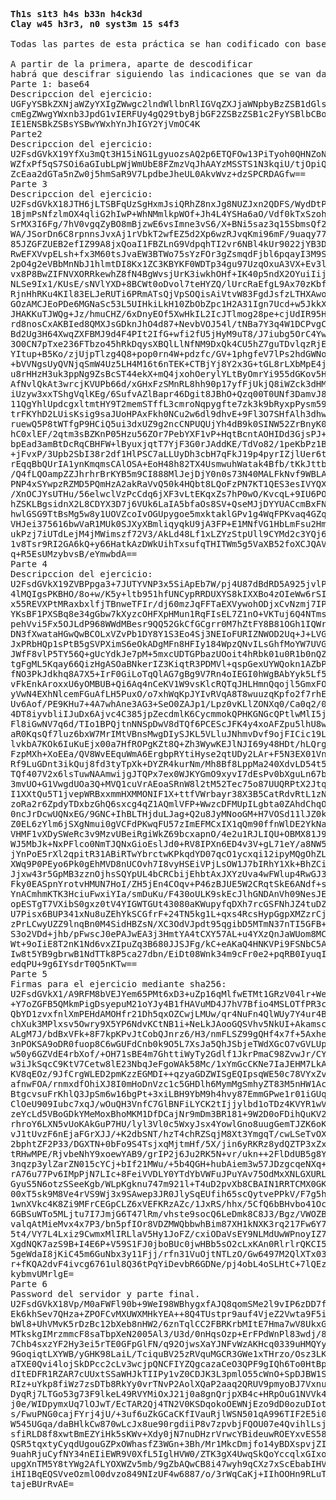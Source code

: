 <pre>
<b>Th1s s1t3 h4s b33n h4ck3d
Clay w45 h3r3, n0 syst3m 15 s4f3</b>
<br>Todas las partes de esta práctica se han codificado con base64.
<br>A partir de la primera, aparte de descodificar
habrá que descifrar siguiendo las indicaciones que se van dando.
Parte 1: base64
Descripccion del ejercicio:
UGFyYSBkZXNjaWZyYXIgZWwgc2lndWllbnRlIGVqZXJjaWNpbyBzZSB1dGlsaXph
cmEgZWwgYWxnb3JpdG1vIERFUy4gQ29tbyBjbGF2ZSBzZSB1c2FyYSBlbCBoYXNo
IE1ENSBkZSBsYSBwYWxhYnJhIGY2YjVmOC4K
Parte2
Descripccion del ejercicio:
U2FsdGVkX19YfXu3mQt3H15iNG1LgyuozsAQ2p6ETQFOw13PiTyoh0QHNZoN2RTU
WZfxPf5qS7SOi6aGIubLpWjWmUbE8FZmzVqJhAAYzMSSTS1N3kqiU/tjOpiQjed9
ZcEaa2dGTa5nZw0j5hmSaR9V7LpdbeJheUL0AkvWvz+dzSPCRDAGfw==
Parte 3
Descripccion del ejercicio:
U2FsdGVkX18JTH6jLTSBFqUzSgHxmJsiQRhZ8nxJg8NUZJxn2QDFS/WydDtPDx1c
1BjmPsNfzlmOX4qliG2hIwP+WhNMmlkpWOf+Jh4L4YSHa6aO/Vdf0kTxSzohUT6E
SrMX3I6Fg/7hV0vgqZyBO8mBjzwE6vsImne3vS6/X+BNi5saz3q15SbmsQf2sK14
WA/JSorDn6C8rpnnsJvxAj1rVbkT2wfEZ5d2Xp6wzRJvqKmi96mF/9uaqy77ISzW
85JZGFZUEB2efIZ99A8jxQoaI1FBZLnG9VdpqhTI2vr6NBl4kUr9022jYB3DXP5W
RwEFXVvpELsh+fx3M60tsJvaEW3BTWo75sYzFOr3gZsmqdFjbl6pqayI3M9SnGVG
2pO4g2eVBbMnNbJ1hlmtDI8Kx1ZC3KBYKF0WDTp34gu97UzqOxuA3VX+Ev3lBqTv
vx8P8BwZIFNVXORRkewhZ8fN4BgWvsjUrK3iwkhOHf+IK40p5ndX2OYuiIijovuO
NLSe9Ix1/KUsE/sNVlYXD+8BCWt0oDvol7teHYZQ/lUrcRaEfgL9Ax70zKbfsbfR
RjnHhRKu4KIl83ELJeRUTi6PRmATsQjVpSOQisAiVtvW83FgdJsfzLTHXAwomYm/
GOzAMCJEoPDe6MGNaSc53L5UIHkiLkH10ZbObZpc1H2A31Ign7Ucd+w5JkkX3bPl
JHAKKuTJWQg+Jz/hmuCHZ/6xDnyEOf5XwHkIL2IcJTlmog28pe+cjUdIR95Hg89k
rd8nosCxAKBIed8QMXJsGDknJhO4d87+NevbVOJ54l/tNBa7Y3q4W1DCPvgCcijc
Bd2Ug3H64XwqZXFBMJ9d4F4PIt2IfG+wfi2fU5jHyM9uT8/J7iubg5OrC4YweXxj
3O0CN7pTxe236FTbzo45hRkDqysXBQlLlNfNM9DxQk4CU5hZ7guTDvlqzRjEs7EQ
YItup+B5Ko/zjUjpTlzg4Q8+pop0rn4W+pdzfc/GV+1phgfeV7lPs2hdGWNoGpoR
+bVVNgsUyQVNjqSmW4Uz5LH4M16t6nTEK+CTBjYj8Y2x3G+tGL8rLXbMpE4jptEg
u8rHHzH3uk3ppNg9ZsBcST44ekX+mQ4jxohOerylYLtByOmrYi955dGKov5Hdcc/
AfNvlQkAt3wrcjKVUPb66d/xGHxFzSMnRL8hh90p17yfFjUkjQ8iWZck3dHM8CNB
iUzyw3xxTShgVqlKEg/6SufvAZlBapr46Dgit8JBhO+Qzq00T0UNf3DamvJ8a38T
11QgYhlUpdcgxltmtHY9T2memSTffL3cmroNqpygfte7zk3k9bRyxpPysm59sCts
trFKYhD2LUisKsig9saJUoHPAxFkh0NCu2w6dl9dhvE+9Fl3O7SHfAlh3dhwLrmR
ruewQ5P8tWTfgP9HCiQ5ui3dxUZ9g2ncCNPUQUjYh4dB9k0SINW52ZrBnyK0/wXs
hC0xlEF/2qtm3sBZKnP05Hzu56ZOr7PebYXF1vP+HqtBcntAOHIDd3GjsPJ+ncNu
bpEad3amBtDcRqCBHFW+lByuxjqtT7YjF3G0rJAddKE/TdVo82/1peKbPz1BQ+yK
+jFvxP/3Upb2SbI38r2df1HlPSC7aLLUyDh3cbH7qFkJ19p4pyrIZjlUer6tCAV6
rEqqBbQUrIA1ynKmqmsCAlOSA+EoH48h82TX4UsmwuhWatak4Bfb/tKkJttbj9TY
/Q4fLQOampZZJhrhrBrKYB5m9CI888MlJejDjY0n0s73N40MALFkNvf9WBLAX8FZ
PNP4xSYwpzRZMD5PQmHzA2akRaVvQ50k4HQbt8LQoFzPN7KT1QES3esIVYQXv6Oh
/XnOCJYsUTHu/56elwclVzPcCdq6jXF3vLtEKqxZs7hP0wO/KvcqL+9IU6POr0Dg
hZSKLBgsidnX2L8CDYX3D7j6VUk6LaIA5bfaOs8SV+QseMJjDYYUACcmBxFNRyBg
hwlGSG9TtBsMg5w8y1UOVZcoIvOGUpygoe5mxktaklGPv1g4WqFPKvaq4GZqJ9gP
VHJei375616bwVaR1MUk0SJXyXBmliqyqkU9jA3FP+E1MNfVG1HbLmFsu2HmtdiO
ukPzj7iUTdLejM4jMWimszf72V3/AkLd48Lf1xLZYzStpUll9CYMd2c3YQj6XWnq
1v8Tsr9RI2GA6kQ+y66HatkAzDWkUihTxsufqTHITWm5g5VaXB52foXCJQAV07v3
q+R5EsUMzybvsB/eYmwbdA==
Parte 4
Descripccion del ejercicio:
U2FsdGVkX19ZVBPpga3+7JUTYVNP3x5SiApEb7W/pj4U87dBdRD5A925jvlP79vR
4lMQIgsPKBHO/8o+w/K5y+ltb951hfUNCypRRDUXYS8kIXXBo4zOIeWw6rSIzMlH
x55REVXPtMRaxbxlfjTBnweTFIr/dj60mzJqFFTaEXVywohODjxCvNzmj7IPmHgw
YKsBF1PXSBq8e34gGbw7kXyzcOHFXpHMun1RqFIsEL7Z1nO+VKTuj6Q4NTmsFS5C
pehVvi5Fx5OJLdP968WWdMBesr9QQ52GkCfGCgrr0M7hZtFY8B81OGh1IQWrTjx7
DN3fXwataHGwQwBCOLxVZvPb1DY8Y1S3Eo4Sj3NEIoFURIZNWOD2Uq+J+LVGftzq
JxPRbHQp1sPtB5gSVPXimS6eOkADgMFn8HFIy184WpzQNvILsGhfMoYW7UVGBXiT
JWfF8vlP5TY56Q+gUcYdkJe7pM+5mxcUDTGPbazUOoit4hRbk01u0R1b0nQZtNhX
tgFgML5Kqay66QizHgASOaBNkerIZ3KiqtR3PDMVl+qspGexUYWQokn1AZbPh2xo
fNO3PkJdkhq8A7X5+IrF0GiLoTqQlAG7gBg9V7Rn4oIEGI0hWgBAbYyk5Lf5XpcN
vFkEnkAroxxU6yOMBUB+Qi6Aq4nCeKV1W9vsKlcRQTqJHLHmnQqojl5GmxFON3od
yVwN4EXhNlcemFGuAfLH5PuxO/o7xhWqKpJYIvRVqA8T8wuuzqKpfo2f7rhEMJzq
Uv6Aof/PE9KHu7+4A7whAne3AG3+SeO0ZAJp1/Lpz0vKLlZONXq0/Ca0q2/0bz+/
4DT8iyvbliIJuDx6Ajvc4C385jpZecdmlK6CycmmokQPHKGNGcQPtlwMlI5j5hVw
Fl8iGwNV7q6d/TIo1BPQjtnNNSpDwV8dTQf6PCEScJFK4y4xoAFZpu5lhU8wZDT5
aR0KqsQf7luz6bxW7MrIMtVBnsMwgDIySJKL5VLluJNhmvDvf9ojFICic19LyN8m
lvkbA7KOk6IuKuEjx00a7HfROPgKZt8Q+Zh3WywKEJlNJI69y48HDt/hLQrg1jWp
FzpMXh+XoEEa/QV8WvEEquWmA6ErgbpRYtiHyse2qtUDy2LAr+F5N3EX01Vnbp/Z
Rf9LuGDnt3ikQuj8fd3tyTpXk+DYZR4kurNm/Mh8Bf8LppMa240XdvLD54t5ySyb
TQf407V2x6lsTuwNAAmwijgJTQPx7ex0WJKYGmO9xyvI7dEsPv0bXguLn67b4f9L
3mvUO+G1VwgdUOa3Q+MVQ1cuVrAEoaSRnW8l2tM52Tec75o87UUQRPtX2Jtq6nPC
I1XXtQu5T1jvepWRBxxmmHXMMONIF1X+ttfVWrbayr38X3B5CatRdvRtL1zN/GmP
zoRa2r6ZpdyTDxbzGhQ6sxcg4qZ1AQmlVFP+WwzcDFMUpILgbta0ZAhdChqOI9O6
0ncJrDcwUQNxEG/9GNC+IhBLTHjduLJag+Q2u8JyMNooGM+H7VOSd11lJZ0kxSVn
Z0EL6zYlm6jSXgNmui0gVCFdPKwqFU57zImEFMCxIX1qQm90ffnWlDE2YkNakhKA
VHMF1vXDySWeRc3v9MzvUBeiRgiWkZ69bcxapnO/4e2u1RJLIQU+OBMX81J9oNq8
WJ5MbJk+NxPFlco0NmTJQNxGioEslJd0+RV8IPXn6ED4v3V+gL71eY/a8NW5uXzM
jYnPoE5rXl2qpitR31ABiRTwYbrctwKPkqdYD07qcO1ycxqi12ipyMQgOhZLFj3f
XWq9P0PEyo6Pk0gEhMVD8nUCOvh7I8vyHSEiVPjLsOW1J7bIRhY1Xk+BhZCismDc
Jjxw43r5GpMB3zznOjhsSQYpUL4bCRCbijEhbtAxJXYzUva4wFWlup4RwGJ3cbRD
Fky0EASpnYrotvHMUN7HoI/ZH5jEn4COqv+P46zBJUE5W2CRqtSkE6ANdf+scx3T
YnACmhmKTK3HciuFwxiYIa/smDuKu/F430oULK9skEcJlhGNDAnVh09NesJEt3mS
opESTgT7VXibS0gxz0tV4YIGWTGUt43080aKWupyfqDXh7rcGSFNhJZ4tuDZzmk6
U7Pisx6BUP341xNu8uZEhYkSCGfrF+24TN5kg1L+qxs4RcsHypGgpXMZzrCjOWvV
zPrLCwyUZZ9lnqBn0M4SidHBZsN/XC3OdVJpdt95qgibD5MTmN37nTI5GFB+U0nE
S3o2VDd+jhb/pFwscJ0ePAJwEA3j3HmtYA4tCXY57AL+u4YXzQnJaWUom8MCKCuu
Wt+9oIiE8T2nK1Nd6vxZIpuZq3B680JJSJFg/kC+eAKaQ4HNKVPi9FSNbC5AtndQ
Iw8t5YB9gbrwB1NdTTk8P5ca27dbn/EiDt08Wnk34m9cFr0e2+pqRB0IyuqIlWvw
edqPU+9g6IYsdrT0Q5nKTw==
Parte 5
Firmas para el ejercicio mediante sha256:
U2FsdGVkX1/A9RFM8bVEJYem65PMt6xD3+uZp16qMlfwETMt1GRzV04lr+We2evr
+Y7oZGFB5QMkmPigDsyepuM21oYJy4B1fHAVuMD4J7hV7Bfio4MSLOTfPR3cCQ3W
QbYD1zvxfnlXmPEHdAMOHfr21Dh5qxOZCwjLMUw/qr4NuFn4QlWUy7Y4ur4BXO+t
chXuk3MPlxsv5Owry9X5YP6NdvKCtNB1i+NeLkJAooGQSVhv5NkUI+AkamscA4DX
ALgM7J/bdBxVFk+8F7kpKPvJtCobQJnrz6/H3/nmFLSZ99gQHf4x7f+5Axheivvj
3nPOKSA9oDR0fuop8C6wGUFdCnb0k9O5L7XsJa5QhJSbjeTWdXGcO7vGVLUpHNhu
w50y6GZVdE4rbXof/+OH71sBE4m7GhttiWyTy2Gdlf1JkrPmaC98ZvwJr/CYIYCB
w3iJkSqcC9KtV7Cetw8lE23NbqJeFgoWAk58Mc/1xYmGcCKNe7IaJEHM7LkA/VD4
KV8qEOz/9JfCrgWLED2pmKzzEGMDI++qzyaGDZWISgEQIpsqWE50c78VYxZvA3sS
afnwFOA/rnmxdfOhiXJ8I0mHoDnVzc1c5GHDlh6MymMgSmhyZT83M5nHW1AcMxLa
BtgcvsuFrKhlQ3JpSm6w16bgPt+3xiLBH9YbM9h4hvy87EmmGPwe1r01iGUqgABV
ClOeU909Iubc7xqJ/wOuQH3VnfC7GlBNFiLYCK2tIjjylbd1oTDz4KVYR1wV3Yi5
zeYcLd5VBoGDkYMeMoxBhoMKM1DfDCajNr9mDm3BR181+9W2D0oFDihQuKV26d4g
rhroY6LXN5vUoKAkGuP7HU/lyl3Vl0c5WxyJsx4YowlGno8uugGemTJZK6oKNWAO
vJ1tUvzF6nEjaFGrXJJ/+K2dbSNT/hzT4chRZSqjM8Xt3YmgqT/cwLSeTvOXzdRY
2bphtZF2P33/DGXTN+0bFo9S4TsjxqMjtmHf/5X/jin6yRKRz8ydQZTP3xZxfL9h
tRHwMPE/RjvbeNhY9xoewYAB9/grIP2j6Ju2RK5N+vr/ukn++2FlDdUB5g8YasGP
3nqzp3ylZarZN015cYCj+bIf21MWu/+5b4QGH+hubAiem3w57JDzgcqeNXq+I5pn
rA76u77Pv6IMpPjN7LIc+8FeiVVDLY0YTdYbVWFuJPuYAv75OdMxXNLGXURLEN3L
GyuS5N6otzSSeeKgb/WLpKgknu747m921l+T4uD2pvXb8CBAIN1RRTCMX0GKyMUC
00xT5sk9M8Ve4rVS9Wj3x9SAwep3JR0JlySqEUfih65scQytvePPkV/F7g5h5rOa
1wnXVkc4K8Zi9MFrCEGpCLZ6xVEFKRzAZc/1JxRS/hhx/5CfQ6bBHvbo41Oc+SJr
6GBSuWTo5MLjtu7I7JmjG6T47lRm/vhste9socQ6LeDmk8C8J3/Bgz/VWOZBJND5
valqAtMieMvx4x7P3/bn5pfIOr8VDZMWQbbwhBim87XH1kNXK3rq217Fw6Y7+bSx
5t4/VY7L4Lxiz9CwmxMlIRLlaV5Hy1JoFZ/cxiODaVsEY9NLMdUwWPnoyIZ7dLLC
XgdNQK7azS9B+I4E6P+V59S1FJ0jboBUc0jwHBb5sO2cLxKAn0RlrlrQKCI5rxrp
5geWdaI8jKiC45m6GuNbx3y11Fjj/rfn31VuOjtNTLzO/Gw6497M2QlXTx03zOvQ
r+fKQA2dvF4ivcg6761ul8Q36tPqYiDevbR6GDNe/pj4obL4oSLHtC+7lQEzB+Ky
kybmvUMrlgE=
Parte 6
Password del servidor y parte final.
U2FsdGVkX18Vp/M0aFWFl90b+9WeI98WBhygxfAJQ8qomSMe2l9vIP6zDD7fzHFS
Ek6khSev7QHza+ZPOFCvMXUWXMHkYEA++8Q4TUstpr9auf4VjeZ2Vwta9F5iyr07
bWl8+UhVMvK5rDzBc12bXeb8nHW2/6znTqlCC2FBRKrbMItE7Hma7wV8UkxGM/n/
MTkskgIMrzmmcF8saTbpXeN2005Al3/U3d/0nHqsOzp+ErFPdWnPl83wdj/8Rtum
7Chb4sxzYF2Hy3ei5rTE0GFpGlFN/q92OjwsXaYJNFvWzAKHcq0339uHMQYy4SKk
9GoqiqtLXYWB/yGHK98LaiL/TciquBV25zRVquMGCR3GWe1xTHrzo/Osz3LK2wA1
aTXE0Qvi4lojSkDPcc2cLv3wcjpQNCFIYZQgcazaCeO3QPF9gIQh6To0HtBpYSCL
dItEDFR1RZAR7cUUxtSSaWHJkTIIPy1vZ0CDJK3L3pmlO55cWnO+SpDJBW1SMEC9
RIz+uYkp8fiWz7zsDTb8RkYy0vrTNvP2AolXQaP2aaq2QRUV9pmyoBJ7VxnuxUHi
DyqRj7LTGo53g73F9lkeL49RVYMiOxJ21j0a8gnQrjpXB4c+HRpOuG1NVVk4D3Ao
j0e/WIDpymxUq7lOJwT/EcTAR2Qj4TN2V0KSDqokoOEWNjEzo9dD0ozuDIotk8Zn
s/FwuPNG0cajFYrj4jU/+3uf6uZkGCaCKfIVauRjlWSN501qA996TIF2E5i0SVTH
W545UGqa/daBHlkCw870wLcJx8ue90rgdiiP8v7zpvbjFQOU07e4QvihlLsjiIkP
sfiRLD8f8xwtBmEZYiHk5sKWv+Xdy0jN7nuDHzrVrwcYBideuwROEYxvES58fhq6
QSR5tqxtyCyqdUgouGZPxOWhasfZ3WGn+3Bh/Mr1MkcDmjfo14yBDXspvjZImYpO
9uahRjuCyfNY34nEIiEWR9V0XfL5IglHVW0/ZTK3gX4UwqSkQoYccqlxGIxop1+E
upgXnTM5Y8tYWg2AfLYOXWZv5mb/9gZbAQwCB8i47wyh9qCXz7xScEbabIHVQ92/
iHI1BqEQSVveOzmlO0dvzo849NIzUF4w6887/o/3rWqCaKj+IIhOOHn9RLuT2mXO
tajeBUrRvAE=
</pre>
